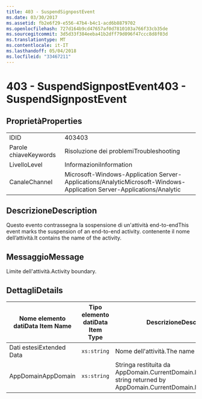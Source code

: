 ```yaml
---
title: 403 - SuspendSignpostEvent
ms.date: 03/30/2017
ms.assetid: fb2e6f29-e556-47b4-b4c1-acd6b8879702
ms.openlocfilehash: 727d164b9cd47657af0d7810103a766f33cb35de
ms.sourcegitcommit: 3d5d33f384eeba41b2dff79d096f47ccc8d8f03d
ms.translationtype: MT
ms.contentlocale: it-IT
ms.lasthandoff: 05/04/2018
ms.locfileid: "33467211"
---
```

# <a name="403---suspendsignpostevent"></a><span data-ttu-id="58116-102">403 - SuspendSignpostEvent</span><span class="sxs-lookup"><span data-stu-id="58116-102">403 - SuspendSignpostEvent</span></span>
## <a name="properties"></a><span data-ttu-id="58116-103">Proprietà</span><span class="sxs-lookup"><span data-stu-id="58116-103">Properties</span></span>  
  
|||  
|-|-|  
|<span data-ttu-id="58116-104">ID</span><span class="sxs-lookup"><span data-stu-id="58116-104">ID</span></span>|<span data-ttu-id="58116-105">403</span><span class="sxs-lookup"><span data-stu-id="58116-105">403</span></span>|  
|<span data-ttu-id="58116-106">Parole chiave</span><span class="sxs-lookup"><span data-stu-id="58116-106">Keywords</span></span>|<span data-ttu-id="58116-107">Risoluzione dei problemi</span><span class="sxs-lookup"><span data-stu-id="58116-107">Troubleshooting</span></span>|  
|<span data-ttu-id="58116-108">Livello</span><span class="sxs-lookup"><span data-stu-id="58116-108">Level</span></span>|<span data-ttu-id="58116-109">Informazioni</span><span class="sxs-lookup"><span data-stu-id="58116-109">Information</span></span>|  
|<span data-ttu-id="58116-110">Canale</span><span class="sxs-lookup"><span data-stu-id="58116-110">Channel</span></span>|<span data-ttu-id="58116-111">Microsoft-Windows-Application Server-Applications/Analytic</span><span class="sxs-lookup"><span data-stu-id="58116-111">Microsoft-Windows-Application Server-Applications/Analytic</span></span>|  
  
## <a name="description"></a><span data-ttu-id="58116-112">Descrizione</span><span class="sxs-lookup"><span data-stu-id="58116-112">Description</span></span>  
 <span data-ttu-id="58116-113">Questo evento contrassegna la sospensione di un'attività end-to-end</span><span class="sxs-lookup"><span data-stu-id="58116-113">This event marks the suspension of an end-to-end activity.</span></span> <span data-ttu-id="58116-114">contenente il nome dell’attività.</span><span class="sxs-lookup"><span data-stu-id="58116-114">It contains the name of the activity.</span></span>  
  
## <a name="message"></a><span data-ttu-id="58116-115">Messaggio</span><span class="sxs-lookup"><span data-stu-id="58116-115">Message</span></span>  
 <span data-ttu-id="58116-116">Limite dell'attività.</span><span class="sxs-lookup"><span data-stu-id="58116-116">Activity boundary.</span></span>  
  
## <a name="details"></a><span data-ttu-id="58116-117">Dettagli</span><span class="sxs-lookup"><span data-stu-id="58116-117">Details</span></span>  
  
|<span data-ttu-id="58116-118">Nome elemento dati</span><span class="sxs-lookup"><span data-stu-id="58116-118">Data Item Name</span></span>|<span data-ttu-id="58116-119">Tipo elemento dati</span><span class="sxs-lookup"><span data-stu-id="58116-119">Data Item Type</span></span>|<span data-ttu-id="58116-120">Descrizione</span><span class="sxs-lookup"><span data-stu-id="58116-120">Description</span></span>|  
|--------------------|--------------------|-----------------|  
|<span data-ttu-id="58116-121">Dati estesi</span><span class="sxs-lookup"><span data-stu-id="58116-121">Extended Data</span></span>|`xs:string`|<span data-ttu-id="58116-122">Nome dell'attività.</span><span class="sxs-lookup"><span data-stu-id="58116-122">The name of the activity.</span></span>|  
|<span data-ttu-id="58116-123">AppDomain</span><span class="sxs-lookup"><span data-stu-id="58116-123">AppDomain</span></span>|`xs:string`|<span data-ttu-id="58116-124">Stringa restituita da AppDomain.CurrentDomain.FriendlyName.</span><span class="sxs-lookup"><span data-stu-id="58116-124">The string returned by AppDomain.CurrentDomain.FriendlyName.</span></span>|
